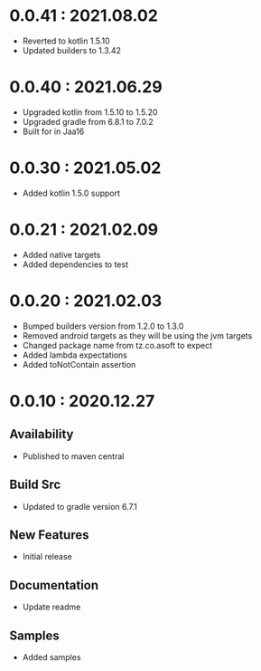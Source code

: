 # 0.0.41 : 2021.08.02
- Reverted to kotlin 1.5.10
- Updated builders to 1.3.42

# 0.0.40 : 2021.06.29

- Upgraded kotlin from 1.5.10 to 1.5.20
- Upgraded gradle from 6.8.1 to 7.0.2
- Built for in Jaa16

# 0.0.30 : 2021.05.02

- Added kotlin 1.5.0 support

# 0.0.21 : 2021.02.09

- Added native targets
- Added dependencies to test

# 0.0.20 : 2021.02.03

- Bumped builders version from 1.2.0 to 1.3.0
- Removed android targets as they will be using the jvm targets
- Changed package name from tz.co.asoft to expect
- Added lambda expectations
- Added toNotContain assertion

# 0.0.10 : 2020.12.27

## Availability

- Published to maven central

## Build Src

- Updated to gradle version 6.7.1

## New Features

- Initial release

## Documentation

- Update readme

## Samples

- Added samples